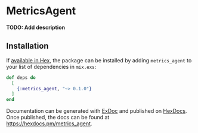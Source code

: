 # MetricsAgent

**TODO: Add description**

## Installation

If [available in Hex](https://hex.pm/docs/publish), the package can be installed
by adding `metrics_agent` to your list of dependencies in `mix.exs`:

```elixir
def deps do
  [
    {:metrics_agent, "~> 0.1.0"}
  ]
end
```

Documentation can be generated with [ExDoc](https://github.com/elixir-lang/ex_doc)
and published on [HexDocs](https://hexdocs.pm). Once published, the docs can
be found at <https://hexdocs.pm/metrics_agent>.

